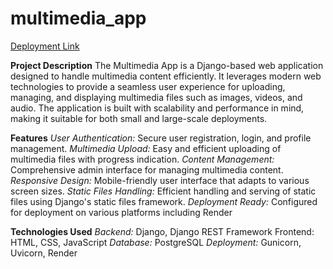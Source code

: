 # multimedia_app

[Deployment Link](https://multimedia-y9dq.onrender.com/)

**Project Description**
The Multimedia App is a Django-based web application designed to handle multimedia content efficiently. It leverages modern web technologies to provide a seamless user experience for uploading, managing, and displaying multimedia files such as images, videos, and audio. The application is built with scalability and performance in mind, making it suitable for both small and large-scale deployments.

**Features**
*User Authentication:* Secure user registration, login, and profile management.
*Multimedia Upload:* Easy and efficient uploading of multimedia files with progress indication.
*Content Management:* Comprehensive admin interface for managing multimedia content.
*Responsive Design:* Mobile-friendly user interface that adapts to various screen sizes.
*Static Files Handling:* Efficient handling and serving of static files using Django's static files framework.
*Deployment Ready:* Configured for deployment on various platforms including Render

**Technologies Used**
*Backend:* Django, Django REST Framework
Frontend: HTML, CSS, JavaScript
*Database:*  PostgreSQL
*Deployment:* Gunicorn, Uvicorn, Render